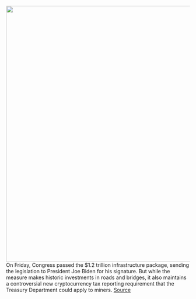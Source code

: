 <img src='https://cdn.vox-cdn.com/thumbor/TDC2b2mSa94RtHu08-h3FLmIB54=/0x0:2040x1360/1200x800/filters:focal(857x517:1183x843)/cdn.vox-cdn.com/uploads/chorus_image/image/70113610/acastro_181126_1777_bitcoin_0001.0.jpg' width='700px' /><br/>
On Friday, Congress passed the $1.2 trillion infrastructure package, sending the legislation to President Joe Biden for his signature. But while the measure makes historic investments in roads and bridges, it also maintains a controversial new cryptocurrency tax reporting requirement that the Treasury Department could apply to miners.
<a href='https://www.theverge.com/2021/11/8/22770798/biden-infrastructure-cryptocurrency-bitcoin-crypto-tax-irs-treasury'> Source <a/>